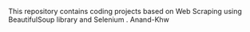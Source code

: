 This repository contains coding projects based on Web Scraping using BeautifulSoup library and Selenium . 
<h>Anand-Khw</h>
